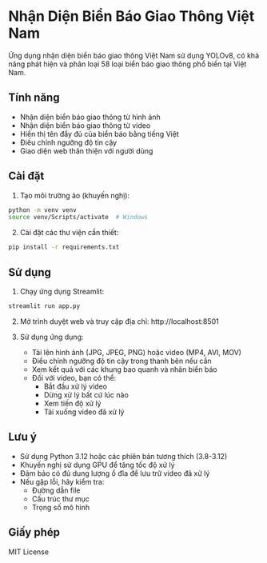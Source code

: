 # Nhận Diện Biển Báo Giao Thông Việt Nam

Ứng dụng nhận diện biển báo giao thông Việt Nam sử dụng YOLOv8, có khả năng phát hiện và phân loại 58 loại biển báo giao thông phổ biến tại Việt Nam.

## Tính năng

- Nhận diện biển báo giao thông từ hình ảnh
- Nhận diện biển báo giao thông từ video
- Hiển thị tên đầy đủ của biển báo bằng tiếng Việt
- Điều chỉnh ngưỡng độ tin cậy
- Giao diện web thân thiện với người dùng

## Cài đặt

1. Tạo môi trường ảo (khuyến nghị):

```bash
python -m venv venv
source venv/Scripts/activate  # Windows
```

2. Cài đặt các thư viện cần thiết:

```bash
pip install -r requirements.txt
```

## Sử dụng

1. Chạy ứng dụng Streamlit:

```bash
streamlit run app.py
```

2. Mở trình duyệt web và truy cập địa chỉ: http://localhost:8501

3. Sử dụng ứng dụng:
   - Tải lên hình ảnh (JPG, JPEG, PNG) hoặc video (MP4, AVI, MOV)
   - Điều chỉnh ngưỡng độ tin cậy trong thanh bên nếu cần
   - Xem kết quả với các khung bao quanh và nhãn biển báo
   - Đối với video, bạn có thể:
     - Bắt đầu xử lý video
     - Dừng xử lý bất cứ lúc nào
     - Xem tiến độ xử lý
     - Tải xuống video đã xử lý

## Lưu ý

- Sử dụng Python 3.12 hoặc các phiên bản tương thích (3.8-3.12)
- Khuyến nghị sử dụng GPU để tăng tốc độ xử lý
- Đảm bảo có đủ dung lượng ổ đĩa để lưu trữ video đã xử lý
- Nếu gặp lỗi, hãy kiểm tra:
  - Đường dẫn file
  - Cấu trúc thư mục
  - Trọng số mô hình

## Giấy phép

MIT License
